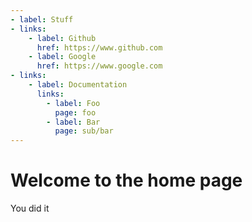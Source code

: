```yaml
---
- label: Stuff
- links:
    - label: Github
      href: https://www.github.com
    - label: Google
      href: https://www.google.com
- links:
    - label: Documentation
      links:
        - label: Foo
          page: foo
        - label: Bar
          page: sub/bar
---
```


# Welcome to the home page

You did it

